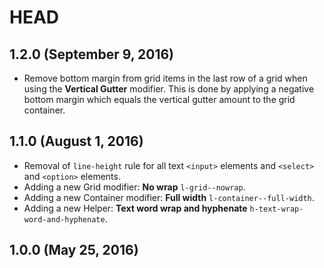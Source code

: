 # HEAD

## 1.2.0 (September 9, 2016)

* Remove bottom margin from grid items in the last row of a grid when using
  the **Vertical Gutter** modifier. This is done by applying a negative
  bottom margin which equals the vertical gutter amount to the grid container.

## 1.1.0 (August 1, 2016)

* Removal of `line-height` rule for all text `<input>` elements and `<select>`
  and `<option>` elements.
* Adding a new Grid modifier: **No wrap** `l-grid--nowrap`.
* Adding a new Container modifier: **Full width** `l-container--full-width`.
* Adding a new Helper: **Text word wrap and hyphenate**
  `h-text-wrap-word-and-hyphenate`.

## 1.0.0 (May 25, 2016)
